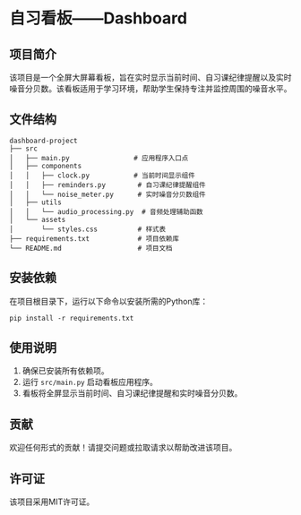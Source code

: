 # 自习看板——Dashboard

## 项目简介
该项目是一个全屏大屏幕看板，旨在实时显示当前时间、自习课纪律提醒以及实时噪音分贝数。该看板适用于学习环境，帮助学生保持专注并监控周围的噪音水平。

## 文件结构
```
dashboard-project
├── src
│   ├── main.py                # 应用程序入口点
│   ├── components
│   │   ├── clock.py           # 当前时间显示组件
│   │   ├── reminders.py        # 自习课纪律提醒组件
│   │   └── noise_meter.py      # 实时噪音分贝数组件
│   ├── utils
│   │   └── audio_processing.py  # 音频处理辅助函数
│   └── assets
│       └── styles.css          # 样式表
├── requirements.txt            # 项目依赖库
└── README.md                   # 项目文档
```

## 安装依赖
在项目根目录下，运行以下命令以安装所需的Python库：
```
pip install -r requirements.txt
```

## 使用说明
1. 确保已安装所有依赖项。
2. 运行 `src/main.py` 启动看板应用程序。
3. 看板将全屏显示当前时间、自习课纪律提醒和实时噪音分贝数。

## 贡献
欢迎任何形式的贡献！请提交问题或拉取请求以帮助改进该项目。

## 许可证
该项目采用MIT许可证。
